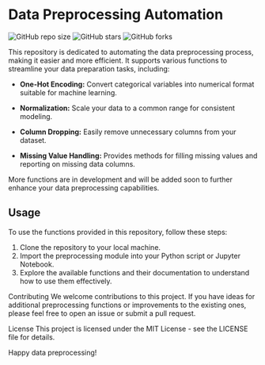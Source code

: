 # Data Preprocessing Automation

![GitHub repo size](https://img.shields.io/github/repo-size/SyabAhmad/Automating-Data-Preprocessing)
![GitHub stars](https://img.shields.io/github/stars/SyabAhmad/Automating-Data-Preprocessing?style=social)
![GitHub forks](https://img.shields.io/github/forks/SyabAhmad/Automating-Data-Preprocessing?style=social)



This repository is dedicated to automating the data preprocessing process, making it easier and more efficient. It supports various functions to streamline your data preparation tasks, including:

- **One-Hot Encoding:** Convert categorical variables into numerical format suitable for machine learning.

- **Normalization:** Scale your data to a common range for consistent modeling.

- **Column Dropping:** Easily remove unnecessary columns from your dataset.

- **Missing Value Handling:** Provides methods for filling missing values and reporting on missing data columns.

More functions are in development and will be added soon to further enhance your data preprocessing capabilities.

## Usage

To use the functions provided in this repository, follow these steps:

1. Clone the repository to your local machine.
2. Import the preprocessing module into your Python script or Jupyter Notebook.
3. Explore the available functions and their documentation to understand how to use them effectively.

Contributing
We welcome contributions to this project. If you have ideas for additional preprocessing functions or improvements to the existing ones, please feel free to open an issue or submit a pull request.

License
This project is licensed under the MIT License - see the LICENSE file for details.

Happy data preprocessing!
